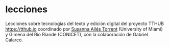 # lecciones
Lecciones sobre tecnologías del texto y edición digital del proyecto TTHUB <https://tthub.io> coordinado por [Susanna Allés Torrent](http://susannalles.com) (University of Miami) y Gimena del Rio Riande (CONICET), con la colaboración de Gabriel Calarco.
